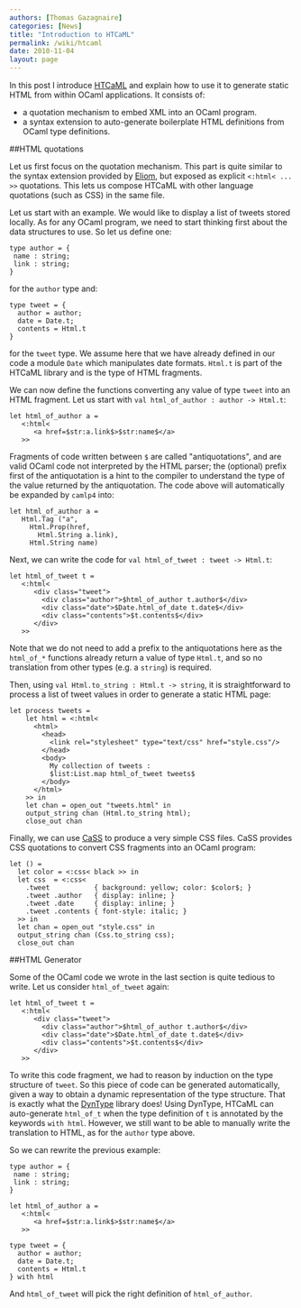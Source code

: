 ```yaml
---
authors: [Thomas Gazagnaire]
categories: [News]
title: "Introduction to HTCaML"
permalink: /wiki/htcaml
date: 2010-11-04
layout: page
---
```


In this post I introduce [HTCaML](http://www.github.com/samoht/htcaml)
and explain how to use it to generate static HTML from within OCaml applications. It consists of:

* a quotation mechanism to embed XML into an OCaml program.
* a syntax extension to auto-generate boilerplate HTML definitions from OCaml type definitions.

##HTML quotations

Let us first focus on the quotation mechanism. This part is quite
similar to the syntax extension provided by
[Eliom](http://ocsigen.org/eliom/manual/1.3.0/), but exposed as
explicit `<:html< ... >>` quotations. This lets us compose HTCaML with
other language quotations (such as CSS) in the same file.

Let us start with an example. We would like to display a list of tweets
stored locally. As for any OCaml program, we need to start thinking first
about the data structures to use. So let us define one:

```
type author = {
 name : string;
 link : string;
}
```

for the `author` type and:

```
type tweet = {
  author = author;
  date = Date.t;
  contents = Html.t
}
```

for the `tweet` type. We assume here that we have already defined in our
code a module `Date` which manipulates date formats. `Html.t` is
part of the HTCaML library and is the type of HTML fragments.

We can now define the functions converting any value of type `tweet`
into an HTML fragment. Let us start with `val html_of_author : author -> Html.t`:

```
let html_of_author a =
   <:html<
      <a href=$str:a.link$>$str:name$</a>
   >>
```

Fragments of code written between `$` are called "antiquotations", and
are valid OCaml code not interpreted by the HTML parser; the
(optional) prefix first of the antiquotation is a hint to the compiler
to understand the type of the value returned by the antiquotation. The
code above will automatically be expanded by `camlp4` into:

```
let html_of_author a =
   Html.Tag ("a",
     Html.Prop(href,
       Html.String a.link),
     Html.String name)
```

Next, we can write the code for `val html_of_tweet : tweet -> Html.t`:

```
let html_of_tweet t =
   <:html<
      <div class="tweet">
        <div class="author">$html_of_author t.author$</div>
        <div class="date">$Date.html_of_date t.date$</div>
        <div class="contents">$t.contents$</div>
      </div>
   >>
```

Note that we do not need to add a prefix to the antiquotations here as
the `html_of_*` functions already return a value of type `Html.t`, and so
no translation from other types (e.g. a `string`) is required.

Then, using `val Html.to_string : Html.t -> string`, it is
straightforward to process a list of tweet values in order to generate
a static HTML page:

```
let process tweets =
    let html = <:html<
      <html>
        <head>
          <link rel="stylesheet" type="text/css" href="style.css"/>
        </head>
        <body>
          My collection of tweets :
          $list:List.map html_of_tweet tweets$
        </body>
      </html>
    >> in
    let chan = open_out "tweets.html" in
    output_string chan (Html.to_string html);
    close_out chan
```

Finally, we can use [CaSS](http://www.github.com/samoht/cass) to produce
a very simple CSS files. CaSS provides CSS quotations to convert CSS
fragments into an OCaml program:

```
let () =
  let color = <:css< black >> in
  let css  = <:css<
    .tweet           { background: yellow; color: $color$; }
    .tweet .author   { display: inline; }
    .tweet .date     { display: inline; }
    .tweet .contents { font-style: italic; }
  >> in
  let chan = open_out "style.css" in
  output_string chan (Css.to_string css);
  close_out chan
```

##HTML Generator
 
Some of the OCaml code we wrote in the last section is quite tedious
to write. Let us consider `html_of_tweet` again:

```
let html_of_tweet t =
   <:html<
      <div class="tweet">
        <div class="author">$html_of_author t.author$</div>
        <div class="date">$Date.html_of_date t.date$</div>
        <div class="contents">$t.contents$</div>
      </div>
   >>
```

To write this code fragment, we had to reason by
induction on the type structure of `tweet`. So this piece of code can
be generated automatically, given a way to obtain a dynamic representation of the
type structure. That is exactly what the
[DynType](http://www.github.com/samoht/dyntype) library does!
Using DynType, HTCaML can auto-generate `html_of_t` when the type definition of
`t` is annotated by the keywords `with html`. However, we still want
to be able to manually write the translation to HTML, as for the
`author` type above.

So we can rewrite the previous example:

```
type author = {
 name : string;
 link : string;
}

let html_of_author a =
   <:html<
      <a href=$str:a.link$>$str:name$</a>
   >>

type tweet = {
  author = author;
  date = Date.t;
  contents = Html.t
} with html
```

And `html_of_tweet` will pick the right definition of `html_of_author`.

